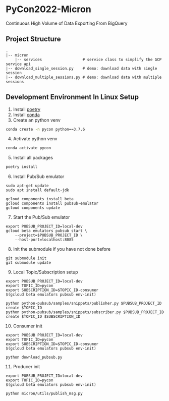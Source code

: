 # PyCon2022-Micron
Continuous High Volume of Data Exporting From BigQuery

## Project Structure
```
.
|-- micron                 
    |-- services                  # service class to simplify the GCP service api
|-- download_single_session.py    # demo: download data with single session
|-- download_multiple_sessions.py # demo: download data with multiple sessions
```

## Development Environment In Linux Setup
1. Install [poetry](https://python-poetry.org/docs/)
2. Install [conda](https://confluence.micron.com/confluence/display/~JUSTINHUANG/Python+Development+Environment+Setup#PythonDevelopmentEnvironmentSetup-Conda)
3. Create an python venv
```bash
conda create -n pycon python==3.7.6
```
4. Activate python venv
```bash
conda activate pycon
```
5. Install all packages
```bash
poetry install
```
6. Install Pub/Sub emulator
```
sudo apt-get update
sudo apt install default-jdk

gcloud components install beta
gcloud components install pubsub-emulator
gcloud components update
```
7. Start the Pub/Sub emulator
```
export PUBSUB_PROJECT_ID=local-dev
gcloud beta emulators pubsub start \
    --project=$PUBSUB_PROJECT_ID \
    --host-port=localhost:8085
```
8. Init the submodule if you have not done before
```
git submodule init
git submodule update
```
9. Local Topic/Subscription setup
```
export PUBSUB_PROJECT_ID=local-dev
export TOPIC_ID=pycon
export SUBSCRIPTION_ID=$TOPIC_ID-consumer
$(gcloud beta emulators pubsub env-init)

python python-pubsub/samples/snippets/publisher.py $PUBSUB_PROJECT_ID create $TOPIC_ID
python python-pubsub/samples/snippets/subscriber.py $PUBSUB_PROJECT_ID create $TOPIC_ID $SUBSCRIPTION_ID
```
10. Consumer init
```
export PUBSUB_PROJECT_ID=local-dev
export TOPIC_ID=pycon
export SUBSCRIPTION_ID=$TOPIC_ID-consumer
$(gcloud beta emulators pubsub env-init)

python download_pubsub.py
```
11. Producer init
```
export PUBSUB_PROJECT_ID=local-dev
export TOPIC_ID=pycon
$(gcloud beta emulators pubsub env-init)

python micron/utils/publish_msg.py
```